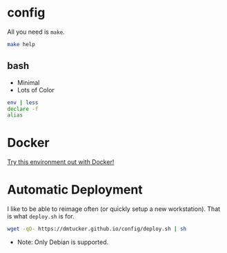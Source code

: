 # config

All you need is `make`.

``` sh
make help
```

## bash

* Minimal
* Lots of Color

``` bash
env | less
declare -f
alias
```

# Docker

[Try this environment out with Docker!](https://hub.docker.com/r/dmtucker/config/)


# Automatic Deployment

I like to be able to reimage often (or quickly setup a new workstation).
That is what `deploy.sh` is for.

``` sh
wget -qO- https://dmtucker.github.io/config/deploy.sh | sh
```

* Note: Only Debian is supported.
